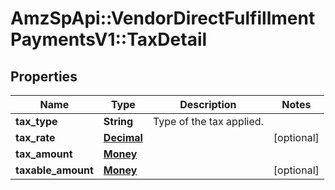 # AmzSpApi::VendorDirectFulfillmentPaymentsV1::TaxDetail

## Properties
Name | Type | Description | Notes
------------ | ------------- | ------------- | -------------
**tax_type** | **String** | Type of the tax applied. | 
**tax_rate** | [**Decimal**](Decimal.md) |  | [optional] 
**tax_amount** | [**Money**](Money.md) |  | 
**taxable_amount** | [**Money**](Money.md) |  | [optional] 

